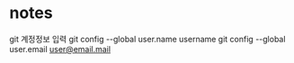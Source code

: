 # notes

git 계정정보 입력
git config --global user.name username
git config --global user.email user@email.mail
